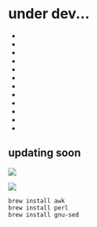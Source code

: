 # under dev...
- 
- 
- 
- 
- 
- 
- 
- 
- 
- 
- 
- 
## updating soon


![](../z/aharo24%202023-01-21%20at%207.48.41%20PM.png)


![](../z/aharo24%202023-01-21%20at%208.04.01%20PM.png)


``` brew
brew install awk
brew install perl
brew install gnu-sed
```
















